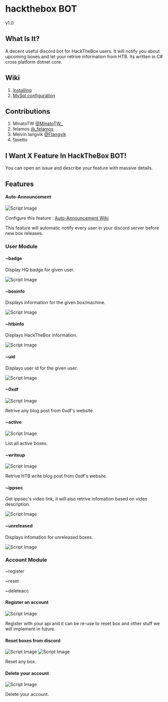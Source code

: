 # hackthebox BOT
v1.0

## What Is It?
A decent useful discord bot for HackTheBox users. It will notify you about upcoming boxes and let your retrive information from HTB. Its written in C# cross platform dotnet core.

## Wiki

1. [Installing](https://github.com/felamos/hackthebox-bot/wiki/Installing)
2. [MySql configuration](https://github.com/felamos/hackthebox-bot/wiki/MYSQL-configuration)

## Contributions
1. MinatoTW [@MinatoTW_](https://twitter.com/MinatoTW_)
2. felamos [@_felamos](https://twitter.com/_felamos)
3. Melvin langvik [@Flangvik](https://twitter.com/Flangvik)
4. fasetto

## I Want X Feature In HackTheBox BOT!
You can open an issue and describe your feature with massive details.

## Features

#### Auto-Announcement

![Script Image](https://i.imgur.com/u7fSM6E.png)

Configure this feature : [Auto-Announcement Wiki](https://github.com/felamos/hackthebox-bot/wiki/Auto-Announcement)

This feature will automatic notify every user in your discord server before new box releases.

### User Module

#### ~badge

Display HQ badge for given user.

![Script Image](https://i.imgur.com/RUkAP1W.png)

#### ~boxinfo 

Displays information for the given box/machine.

![Script Image](https://i.imgur.com/bKBUr06.png)

#### ~htbinfo

Displays HackTheBox information.

![Script Image](https://i.imgur.com/e3MvXQX.png)

#### ~uid

Displays user id for the given user.

![Script Image](https://i.imgur.com/8IK794j.png)

#### ~0xdf

![Script Image](https://i.imgur.com/UJaHFQ7.png)

Retrive any blog post from 0xdf's website.

#### ~active

![Script Image](https://i.imgur.com/HlUD3aa.png)

List all active boxes.

#### ~writeup

![Script Image](https://i.imgur.com/wdkaFKm.png)

Retrive HTB write blog post from 0xdf's website.

#### ~ippsec

Get ippsec's video link, it will also retrive infomation based on video description.

![Script Image](https://i.imgur.com/8MZGLAI.png)

#### ~unreleased

Displays infomation for unreleased boxes.

![Script Image](https://i.imgur.com/YSv3nTW.png)

### Account Module

~register

~reset

~deleteacc

#### Register an account

![Script Image](https://i.imgur.com/WjSrb9e.png)

Register with your api and it can be re-use to reset box and other stuff we will implement in future.

#### Reset boxes from discord

![Script Image](https://i.imgur.com/lAVEzUE.png)
![Script Image](https://i.imgur.com/9CdutWC.png)

Reset any box.

#### Delete your account

![Script Image](https://i.imgur.com/LezLBoN.png)

Delete your account.

